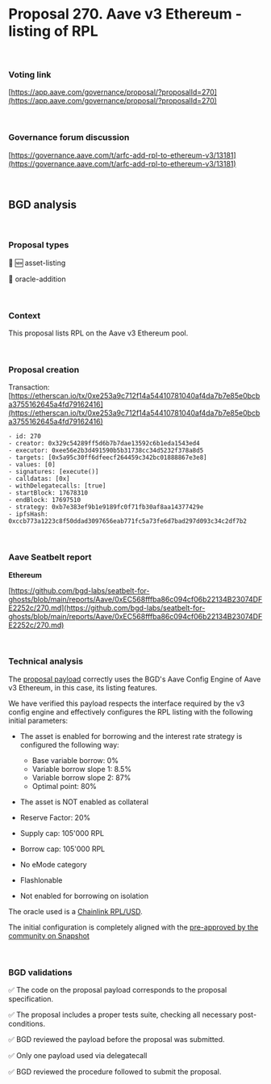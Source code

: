 # Proposal 270. Aave v3 Ethereum - listing of RPL

<br>

### Voting link

[https://app.aave.com/governance/proposal/?proposalId=270](https://app.aave.com/governance/proposal/?proposalId=270)

<br>

### Governance forum discussion

[https://governance.aave.com/t/arfc-add-rpl-to-ethereum-v3/13181](https://governance.aave.com/t/arfc-add-rpl-to-ethereum-v3/13181)

<br>

## BGD analysis

<br>

### Proposal types

:gem: :new: asset-listing

:crystal_ball: oracle-addition

<br>

### Context

This proposal lists RPL on the Aave v3 Ethereum pool.


<br>

### Proposal creation

Transaction: [https://etherscan.io/tx/0xe253a9c712f14a54410781040af4da7b7e85e0bcba3755162645a4fd79162416](https://etherscan.io/tx/0xe253a9c712f14a54410781040af4da7b7e85e0bcba3755162645a4fd79162416)

```
- id: 270
- creator: 0x329c54289ff5d6b7b7dae13592c6b1eda1543ed4
- executor: 0xee56e2b3d491590b5b31738cc34d5232f378a8d5
- targets: [0x5a95c30ff6dfeecf264459c342bc01888867e3e8]
- values: [0]
- signatures: [execute()]
- calldatas: [0x]
- withDelegatecalls: [true]
- startBlock: 17678310
- endBlock: 17697510
- strategy: 0xb7e383ef9b1e9189fc0f71fb30af8aa14377429e
- ipfsHash: 0xccb773a1223c8f50ddad3097656eab771fc5a73fe6d7bad297d093c34c2df7b2
```

<br>

### Aave Seatbelt report

**Ethereum**

[https://github.com/bgd-labs/seatbelt-for-ghosts/blob/main/reports/Aave/0xEC568fffba86c094cf06b22134B23074DFE2252c/270.md](https://github.com/bgd-labs/seatbelt-for-ghosts/blob/main/reports/Aave/0xEC568fffba86c094cf06b22134B23074DFE2252c/270.md)


<br>

### Technical analysis

The [proposal payload](https://etherscan.io/address/0x5a95c30ff6dfeecf264459c342bc01888867e3e8#code#F1#L12) correctly uses the BGD's Aave Config Engine of Aave v3 Ethereum, in this case, its listing features.

We have verified this payload respects the interface required by the v3 config engine and effectively configures the RPL listing with the following initial parameters:

- The asset is enabled for borrowing and the interest rate strategy is configured the following way:
  - Base variable borrow: 0%
  - Variable borrow slope 1: 8.5%
  - Variable borrow slope 2: 87%
  - Optimal point: 80%

- The asset is NOT enabled as collateral
- Reserve Factor: 20%
- Supply cap: 105'000 RPL
- Borrow cap: 105'000 RPL
- No eMode category
- Flashlonable
- Not enabled for borrowing on isolation

The oracle used is a [Chainlink RPL/USD](https://etherscan.io/address/0x4E155eD98aFE9034b7A5962f6C84c86d869daA9d#readContract#F8).

The initial configuration is completely aligned with the [pre-approved by the community on Snapshot](https://snapshot.org/#/aave.eth/proposal/0x036f9ce8b4a9fef0156ccf6b2a205d56d4f23b7ab9a485a16d7c8173cd85a316)


<br>

### BGD validations

:white_check_mark: The code on the proposal payload corresponds to the proposal specification.

:white_check_mark: The proposal includes a proper tests suite, checking all necessary post-conditions.

:white_check_mark: BGD reviewed the payload before the proposal was submitted.

:white_check_mark: Only one payload used via delegatecall

:white_check_mark: BGD reviewed the procedure followed to submit the proposal.
